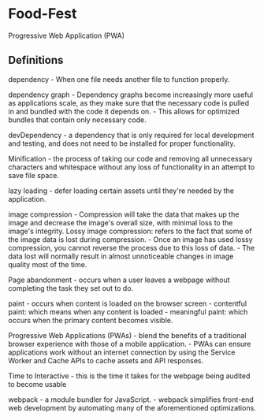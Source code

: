 # Food-Fest
Progressive Web Application (PWA)

## Definitions
dependency
    - When one file needs another file to function properly.

dependency graph
    - Dependency graphs become increasingly more useful as applications scale, as they make sure that the necessary code is pulled in and bundled with the code it depends on. 
    - This allows for optimized bundles that contain only necessary code.

devDependency
    - a dependency that is only required for local development and testing, and does not need to be installed for proper functionality.

Minification
    - the process of taking our code and removing all unnecessary characters and whitespace without any loss of functionality in an attempt to save file space.

lazy loading
    - defer loading certain assets until they're needed by the application.

image compression
    - Compression will take the data that makes up the image and decrease the image's overall size, with minimal loss to the image's integrity. 
    Lossy image compression: refers to the fact that some of the image data is lost during compression. 
    - Once an image has used lossy compression, you cannot reverse the process due to this loss of data. 
    - The data lost will normally result in almost unnoticeable changes in image quality most of the time.

Page abandonment
    - occurs when a user leaves a webpage without completing the task they set out to do.

paint 
    - occurs when content is loaded on the browser screen
    - contentful paint: which means when any content is loaded
    - meaningful paint: which occurs when the primary content becomes visible.
    
Progressive Web Applications (PWAs) 
    - blend the benefits of a traditional browser experience with those of a mobile application. 
    - PWAs can ensure applications work without an internet connection by using the Service Worker and Cache APIs to cache assets and API responses.

Time to Interactive 
    - this is the time it takes for the webpage being audited to become usable

webpack
    - a module bundler for JavaScript. 
    - webpack simplifies front-end web development by automating many of the aforementioned optimizations.